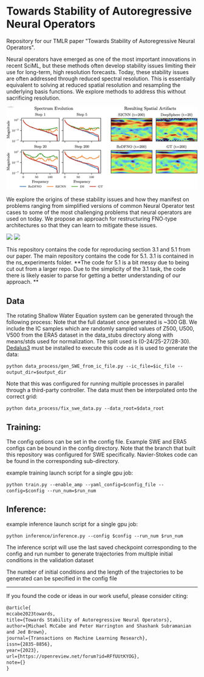 # Towards Stability of Autoregressive Neural Operators

Repository for our TMLR paper "Towards Stability of Autoregressive Neural Operators". 

Neural operators have emerged as one of the most important innovations in recent SciML, but these methods often develop stability issues
limiting their use for long-term, high resolution forecasts. Today, these stability issues are often addressed through reduced spectral
resolution. This is essentially equivalent to solving at reduced spatial resolution and resampling the underlying basis functions. We explore
methods to address this without sacrificing resolution. 

<img src="img/SpectralArtifacts.png" width="600">

We explore the origins of these stability issues and how they manifest on problems ranging from simplified versions of common Neural Operator test cases to some of the 
most challenging problems that neural operators are used on today. We propose an approach for restructuring FNO-type architectures so that they can learn to mitigate these issues.

<p float="left">
  <img src="img/fcn.gif" width="250" />
  <img src="img/dfcn.gif" width="250" /> 
</p>


This repository contains the code for reproducing section 3.1 and 5.1 from our paper. The main repository contains the code 
for 5.1. 3.1 is contained in the ns_experiments folder. **The code for 5.1 is a bit messy due to being cut out from a larger repo. Due to the simplicity of the 3.1 task, the code there is likely easier
to parse for getting a better understanding of our approach. **

## Data

The rotating Shallow Water Equation system can be generated through the following process: Note that the full dataset once generated is ~300 GB. We include the IC samples which are randomly sampled values of Z500, U500, V500 from the ERA5 dataset in the data_stubs directory along with means/stds used for normalization. The split used is (0-24/25-27/28-30). [Dedalus3](https://github.com/DedalusProject/dedalus) must be installed to execute this code as it is used to generate the data:

```
python data_process/gen_SWE_from_ic_file.py --ic_file=$ic_file --output_dir=$output_dir
```
Note that this was configured for running multiple processes in parallel through a third-party controller. The data must then be interpolated onto the correct grid:
```
python data_process/fix_swe_data.py --data_root=$data_root
```



## Training:

The config options can be set in the config file. Example SWE and ERA5 configs can be bound in the config directory. Note
that the branch that built this repository was configured for SWE specifically. Navier-Stokes code can be found in the corresponding sub-directory.

example training launch script for a single gpu job:
```
python train.py --enable_amp --yaml_config=$config_file --config=$config --run_num=$run_num
```


## Inference:

example inference launch script for a single gpu job:
```
python inference/inference.py --config $config --run_num $run_num
```
The inference script will use the last saved checkpoint corresponding to the config and run number to generate trajectories from multiple initial conditions in the validation dataset

The number of initial conditions and the length of the trajectories to be generated can be specified in the config file


---

If you found the code or ideas in our work useful, please consider citing:
```
@article{
mccabe2023towards,
title={Towards Stability of Autoregressive Neural Operators},
author={Michael McCabe and Peter Harrington and Shashank Subramanian and Jed Brown},
journal={Transactions on Machine Learning Research},
issn={2835-8856},
year={2023},
url={https://openreview.net/forum?id=RFfUUtKYOG},
note={}
}
```



